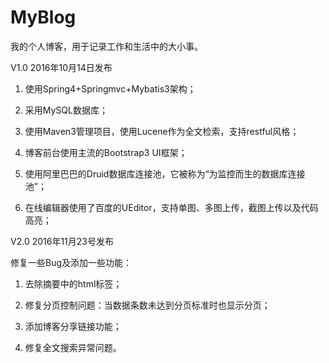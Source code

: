 # MyBlog
我的个人博客，用于记录工作和生活中的大小事。

V1.0 2016年10月14日发布

1. 使用Spring4+Springmvc+Mybatis3架构；

2. 采用MySQL数据库；

3. 使用Maven3管理项目，使用Lucene作为全文检索，支持restful风格；

4. 博客前台使用主流的Bootstrap3 UI框架；

5. 使用阿里巴巴的Druid数据库连接池，它被称为“为监控而生的数据库连接池”；

6. 在线编辑器使用了百度的UEditor，支持单图、多图上传，截图上传以及代码高亮；

V2.0 2016年11月23号发布

修复一些Bug及添加一些功能：

1. 去除摘要中的html标签；

2. 修复分页控制问题：当数据条数未达到分页标准时也显示分页；

3. 添加博客分享链接功能；

4. 修复全文搜索异常问题。
